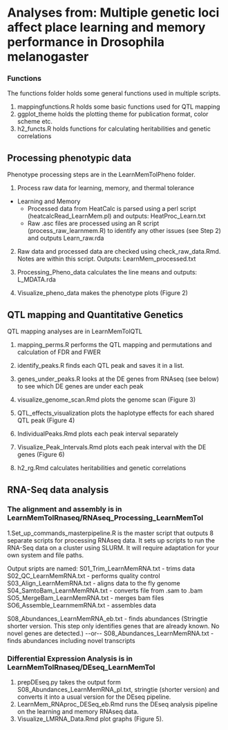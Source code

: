 # Analyses from: Multiple genetic loci affect place learning and memory performance in Drosophila melanogaster

### Functions

The functions folder holds some general functions used in multiple scripts. 

1. mappingfunctions.R holds some basic functions used for QTL mapping
2. ggplot_theme holds the plotting theme for publication format, color scheme etc.
3. h2_functs.R holds functions for calculating heritabilities and genetic correlations

## Processing phenotypic data

Phenotype processing steps are in the LearnMemTolPheno folder. 

1. Process raw data for learning, memory, and thermal tolerance
  - Learning and Memory
      - Processed data from HeatCalc is parsed using a perl script (heatcalcRead_LearnMem.pl) and outputs: HeatProc_Learn.txt
      - Raw .asc files are processed using an R script (process_raw_learnmem.R) to identify any other   issues (see Step 2) and outputs Learn_raw.rda

2. Raw data and processed data are checked using check_raw_data.Rmd. Notes are within this script. Outputs: LearnMem_processed.txt

3. Processing_Pheno_data calculates the line means and outputs: L_MDATA.rda

4. Visualize_pheno_data makes the phenotype plots (Figure 2)

## QTL mapping and Quantitative Genetics 

QTL mapping analyses are in LearnMemTolQTL

1. mapping_perms.R performs the QTL mapping and permutations and calculation of FDR and FWER

2. identify_peaks.R finds each QTL peak and saves it in a list.

3. genes_under_peaks.R  looks at the DE genes from RNAseq (see below) to see which DE genes are under each peak

4. visualize_genome_scan.Rmd plots the genome scan (Figure 3)

5. QTL_effects_visualization plots the haplotype effects for each shared QTL peak (Figure 4)

6. IndividualPeaks.Rmd plots each peak interval separately 

7. Visualize_Peak_Intervals.Rmd plots each peak interval with the DE genes (Figure 6)

8. h2_rg.Rmd calculates heritabilities and genetic correlations


## RNA-Seq data analysis

### The alignment and assembly is in LearnMemTolRnaseq/RNAseq_Processing_LearnMemTol

1.Set_up_commands_masterpipeline.R is the master script that outputs 8 separate scripts for processing RNAseq data. It sets up scripts to run the RNA-Seq data on a cluster using SLURM. It will require adaptation for your own system and file paths.

Output sripts are named: 
S01_Trim_LearnMemRNA.txt - trims data
S02_QC_LearnMemRNA.txt - performs quality control
S03_Align_LearnMemRNA.txt - aligns data to the fly genome 
S04_SamtoBam_LearnMemRNA.txt - converts file from .sam to .bam
SO5_MergeBam_LearnMemRNA.txt - merges bam files
SO6_Assemble_LearnmemRNA.txt - assembles data

S08_Abundances_LearnMemRNA_eb.txt - finds abundances (Stringtie shorter version. This step only identifies genes that are already known. No novel genes are detected.)
--or--
S08_Abundances_LearnMemRNA.txt - finds abundances including novel transcripts


### Differential Expression Analysis is in LearnMemTolRnaseq/DEseq_LearnMemTol

1. prepDEseq.py takes the output form S08_Abundances_LearnMemRNA_pl.txt, stringtie (shorter version) and converts it into a usual version for the DEseq pipeline.
2. LearnMem_RNAproc_DESeq_eb.Rmd runs the DEseq analysis pipeline on the learning and memory RNAseq data.
3. Visualize_LMRNA_Data.Rmd plot graphs (Figure 5).

